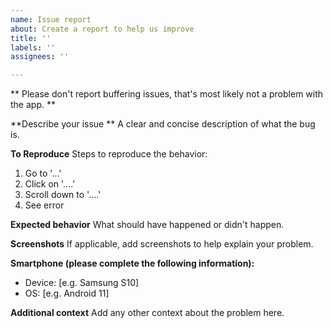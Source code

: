 ```yaml
---
name: Issue report
about: Create a report to help us improve
title: ''
labels: ''
assignees: ''

---
```


** Please don't report buffering issues, that's most likely not a problem with the app. **

**Describe your issue **
A clear and concise description of what the bug is.

**To Reproduce**
Steps to reproduce the behavior:
1. Go to '...'
2. Click on '....'
3. Scroll down to '....'
4. See error

**Expected behavior**
What should have happened or didn't happen.

**Screenshots**
If applicable, add screenshots to help explain your problem.

**Smartphone (please complete the following information):**
 - Device: [e.g. Samsung S10]
 - OS: [e.g. Android 11]

**Additional context**
Add any other context about the problem here.
